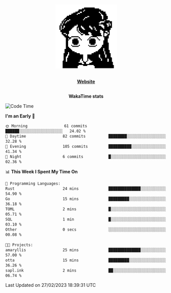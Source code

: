 ##

<p align="center">
  <img src="./person.gif" />
</p>

##

<div align="center">
  <p>
    <strong>
    <a href='https://domm.me'>Website</a>
    </strong>
  </p>
</div>

##

<div align="center">
  <p>
    <strong>
    WakaTime stats
    </strong>
  </p>
</div>

<!--START_SECTION:waka-->
![Code Time](http://img.shields.io/badge/Code%20Time-43%20hrs%2032%20mins-blue)

**I'm an Early 🐤** 

```text
🌞 Morning                61 commits          ██████░░░░░░░░░░░░░░░░░░░   24.02 % 
🌆 Daytime                82 commits          ████████░░░░░░░░░░░░░░░░░   32.28 % 
🌃 Evening                105 commits         ██████████░░░░░░░░░░░░░░░   41.34 % 
🌙 Night                  6 commits           █░░░░░░░░░░░░░░░░░░░░░░░░   02.36 % 
```


📊 **This Week I Spent My Time On** 

```text
💬 Programming Languages: 
Rust                     24 mins             ██████████████░░░░░░░░░░░   54.90 % 
Go                       15 mins             █████████░░░░░░░░░░░░░░░░   36.18 % 
TOML                     2 mins              █░░░░░░░░░░░░░░░░░░░░░░░░   05.71 % 
SQL                      1 min               █░░░░░░░░░░░░░░░░░░░░░░░░   03.10 % 
Other                    0 secs              ░░░░░░░░░░░░░░░░░░░░░░░░░   00.08 % 

🐱‍💻 Projects: 
amaryllis                25 mins             ██████████████░░░░░░░░░░░   57.00 % 
otta                     15 mins             █████████░░░░░░░░░░░░░░░░   36.26 % 
sapl.ink                 2 mins              ██░░░░░░░░░░░░░░░░░░░░░░░   06.74 % 
```


 Last Updated on 27/02/2023 18:39:31 UTC
<!--END_SECTION:waka-->

